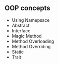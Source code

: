 <!DOCTYPE html>
<html>
<body>

  <h2>OOP concepts</h2>

  <ul>
    <li>Using Namepsace</li>
    <li>Abstract</li>
    <li>Interface</li>
    <li>Magic Method</li>
    <li>Method Overloading</li>
    <li>Method Overriding</li>
    <li>Static</li>
    <li>Trait</li>
  </ul>  

</body>
</html>